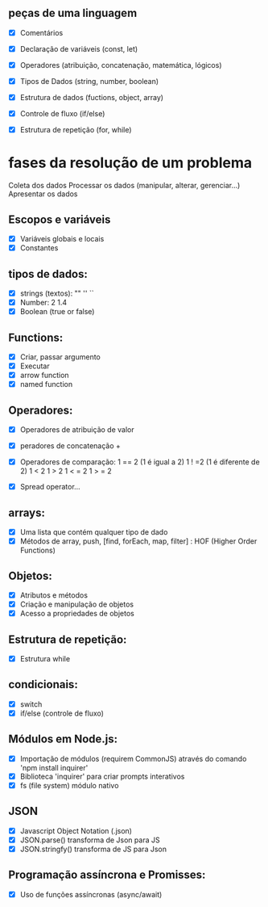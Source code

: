 ## peças de uma linguagem

- [x] Comentários
- [x] Declaração de variáveis (const, let)
- [x] Operadores (atribuição, concatenação, matemática, lógicos)
- [x] Tipos de Dados (string, number, boolean)
- [x] Estrutura de dados (fuctions, object, array)
- [x] Controle de fluxo (if/else)
- [x] Estrutura de repetição (for, while)


# fases da resolução de um problema

Coleta dos dados
Processar os dados (manipular, alterar, gerenciar...)
Apresentar os dados

## Escopos e variáveis
- [x] Variáveis globais e locais
- [x] Constantes

## tipos de dados:
- [x] strings (textos): "" '' ``
- [x] Number: 2 1.4
- [x] Boolean (true or false)

## Functions:
- [x] Criar, passar argumento
- [x] Executar
- [x] arrow function
- [x] named function

## Operadores:
- [x] Operadores de atribuição de valor
- [x] peradores de concatenação +
- [x] Operadores de comparação:
    1 == 2 (1 é igual a 2)
    1 ! =2 (1 é diferente de 2)
    1 < 2
    1 > 2
    1 < = 2
    1 > = 2
- [x] Spread operator...


## arrays:
- [x] Uma lista que contém qualquer tipo de dado
- [x] Métodos de array, push, [find, forEach, map, filter] : HOF (Higher Order Functions)

## Objetos:

- [x] Atributos e métodos
- [x] Criação e manipulação de objetos
- [x] Acesso a propriedades de objetos

## Estrutura de repetição:

- [x] Estrutura while

## condicionais:
- [x] switch
- [x] if/else (controle de fluxo)

## Módulos em Node.js:
- [x] Importação de módulos (requirem CommonJS) através do comando 'npm install inquirer'
- [x] Biblioteca 'inquirer' para criar prompts interativos
- [x] fs (file system) módulo nativo

## JSON
- [x] Javascript Object Notation (.json)
- [x] JSON.parse() transforma de Json para JS
- [x] JSON.stringfy() transforma de JS para Json

## Programação assíncrona e Promisses:
- [x] Uso de funções assíncronas (async/await)